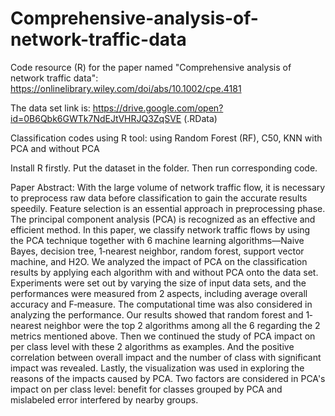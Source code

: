 # Comprehensive-analysis-of-network-traffic-data
Code resource (R) for the paper named "Comprehensive analysis of network traffic data": https://onlinelibrary.wiley.com/doi/abs/10.1002/cpe.4181

The data set link is: https://drive.google.com/open?id=0B6Qbk6GWTk7NdEJtVHRJQ3ZqSVE (.RData)

Classification codes using R tool: using Random Forest (RF), C50, KNN with PCA and without PCA

Install R firstly. Put the dataset in the folder. Then run corresponding code.

Paper Abstract:
With the large volume of network traffic flow, it is necessary to preprocess raw data before classification to gain the accurate results speedily. Feature selection is an essential approach in preprocessing phase. The principal component analysis (PCA) is recognized as an effective and efficient method. In this paper, we classify network traffic flows by using the PCA technique together with 6 machine learning algorithms—Naive Bayes, decision tree, 1‐nearest neighbor, random forest, support vector machine, and H2O. We analyzed the impact of PCA on the classification results by applying each algorithm with and without PCA onto the data set. Experiments were set out by varying the size of input data sets, and the performances were measured from 2 aspects, including average overall accuracy and F‐measure. The computational time was also considered in analyzing the performance. Our results showed that random forest and 1‐nearest neighbor were the top 2 algorithms among all the 6 regarding the 2 metrics mentioned above. Then we continued the study of PCA impact on per class level with these 2 algorithms as examples. And the positive correlation between overall impact and the number of class with significant impact was revealed. Lastly, the visualization was used in exploring the reasons of the impacts caused by PCA. Two factors are considered in PCA's impact on per class level: benefit for classes grouped by PCA and mislabeled error interfered by nearby groups. 
